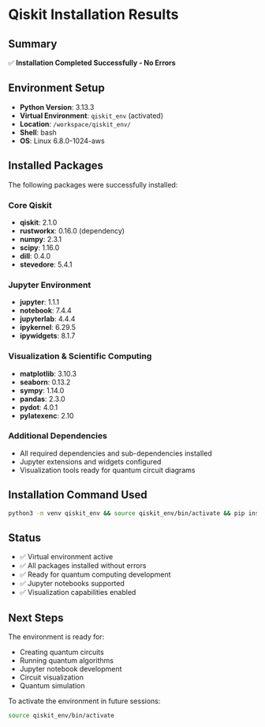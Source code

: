 # Qiskit Installation Results

## Summary
✅ **Installation Completed Successfully - No Errors**

## Environment Setup
- **Python Version**: 3.13.3
- **Virtual Environment**: `qiskit_env` (activated)
- **Location**: `/workspace/qiskit_env/`
- **Shell**: bash
- **OS**: Linux 6.8.0-1024-aws

## Installed Packages
The following packages were successfully installed:

### Core Qiskit
- **qiskit**: 2.1.0
- **rustworkx**: 0.16.0 (dependency)
- **numpy**: 2.3.1
- **scipy**: 1.16.0
- **dill**: 0.4.0
- **stevedore**: 5.4.1

### Jupyter Environment
- **jupyter**: 1.1.1
- **notebook**: 7.4.4
- **jupyterlab**: 4.4.4
- **ipykernel**: 6.29.5
- **ipywidgets**: 8.1.7

### Visualization & Scientific Computing
- **matplotlib**: 3.10.3
- **seaborn**: 0.13.2
- **sympy**: 1.14.0
- **pandas**: 2.3.0
- **pydot**: 4.0.1
- **pylatexenc**: 2.10

### Additional Dependencies
- All required dependencies and sub-dependencies installed
- Jupyter extensions and widgets configured
- Visualization tools ready for quantum circuit diagrams

## Installation Command Used
```bash
python3 -m venv qiskit_env && source qiskit_env/bin/activate && pip install --upgrade pip && pip install qiskit jupyter matplotlib notebook ipywidgets qiskit[visualization]
```

## Status
- ✅ Virtual environment active
- ✅ All packages installed without errors
- ✅ Ready for quantum computing development
- ✅ Jupyter notebooks supported
- ✅ Visualization capabilities enabled

## Next Steps
The environment is ready for:
- Creating quantum circuits
- Running quantum algorithms
- Jupyter notebook development
- Circuit visualization
- Quantum simulation

To activate the environment in future sessions:
```bash
source qiskit_env/bin/activate
```